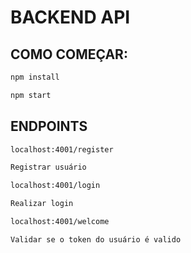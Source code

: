 # BACKEND API

## COMO COMEÇAR:
```sh
npm install

npm start
```
## ENDPOINTS

```sh
localhost:4001/register

Registrar usuário

localhost:4001/login

Realizar login

localhost:4001/welcome

Validar se o token do usuário é valido
```

